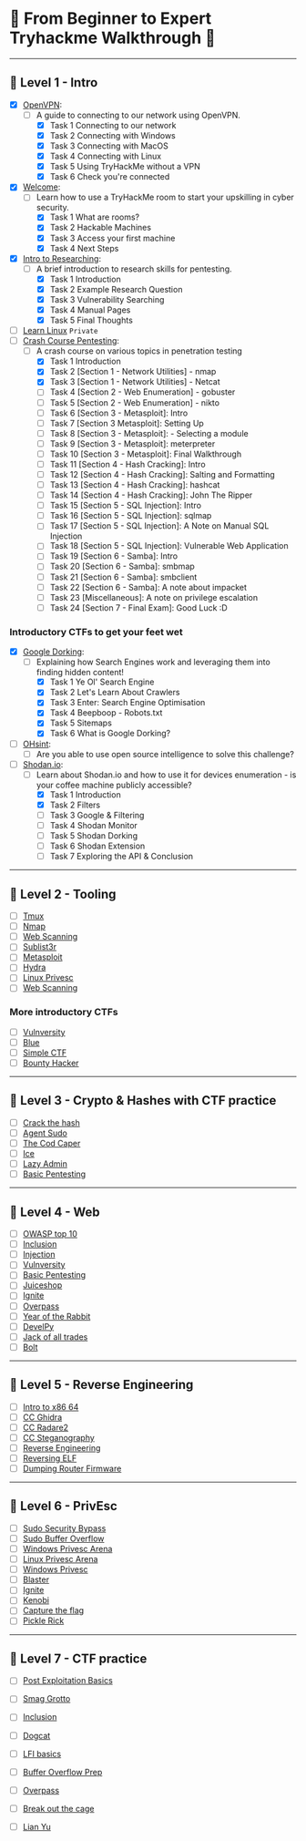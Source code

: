 # 🦚 From Beginner to Expert Tryhackme Walkthrough 🦚

---

## 🦚 Level 1 - Intro

- [x] [OpenVPN](https://tryhackme.com/room/openvpn): 
    - [ ] A guide to connecting to our network using OpenVPN.
        - [x] Task 1  Connecting to our network
        - [x] Task 2  Connecting with Windows
        - [x] Task 3  Connecting with MacOS
        - [x] Task 4  Connecting with Linux
        - [x] Task 5  Using TryHackMe without a VPN
        - [x] Task 6  Check you're connected
- [x] [Welcome](https://tryhackme.com/jr/welcome): 
    - [ ] Learn how to use a TryHackMe room to start your upskilling in cyber security.
        - [x] Task 1  What are rooms?
        - [x] Task 2  Hackable Machines
        - [x] Task 3  Access your first machine
        - [x] Task 4  Next Steps
- [x] [Intro to Researching](https://tryhackme.com/room/introtoresearch): 
    - [ ] A brief introduction to research skills for pentesting.
        - [x] Task 1  Introduction
        - [x] Task 2  Example Research Question
        - [x] Task 3  Vulnerability Searching
        - [x] Task 4  Manual Pages
        - [x] Task 5  Final Thoughts
- [ ] [Learn Linux](https://tryhackme.com/room/zthlinux) `Private`
- [ ] [Crash Course Pentesting](https://tryhackme.com/room/ccpentesting): 
    - [ ] A crash course on various topics in penetration testing
        - [x] Task 1  Introduction
        - [x] Task 2  [Section 1 - Network Utilities] - nmap
        - [x] Task 3  [Section 1 - Network Utilities] - Netcat
        - [ ] Task 4  [Section 2 - Web Enumeration] - gobuster
        - [ ] Task 5  [Section 2 - Web Enumeration] - nikto
        - [ ] Task 6  [Section 3 - Metasploit]: Intro
        - [ ] Task 7  [Section 3 Metasploit]: Setting Up
        - [ ] Task 8  [Section 3 - Metasploit]: - Selecting a module
        - [ ] Task 9  [Section 3 - Metasploit]: meterpreter
        - [ ] Task 10  [Section 3 - Metasploit]: Final Walkthrough
        - [ ] Task 11  [Section 4 - Hash Cracking]: Intro
        - [ ] Task 12  [Section 4 - Hash Cracking]: Salting and Formatting
        - [ ] Task 13  [Section 4 - Hash Cracking]: hashcat
        - [ ] Task 14  [Section 4 - Hash Cracking]: John The Ripper
        - [ ] Task 15  [Section 5 - SQL Injection]: Intro
        - [ ] Task 16  [Section 5 - SQL Injection]: sqlmap
        - [ ] Task 17  [Section 5 - SQL Injection]: A Note on Manual SQL Injection
        - [ ] Task 18  [Section 5 - SQL Injection]: Vulnerable Web Application
        - [ ] Task 19  [Section 6 - Samba]: Intro
        - [ ] Task 20  [Section 6 - Samba]: smbmap
        - [ ] Task 21  [Section 6 - Samba]: smbclient
        - [ ] Task 22  [Section 6 - Samba]: A note about impacket
        - [ ] Task 23  [Miscellaneous]: A note on privilege escalation
        - [ ] Task 24  [Section 7 - Final Exam]: Good Luck :D

### Introductory CTFs to get your feet wet
  - [x] [Google Dorking](https://tryhackme.com/room/googledorking): 
    - [ ] Explaining how Search Engines work and leveraging them into finding hidden content!
        - [x] Task 1  Ye Ol' Search Engine
        - [x] Task 2  Let's Learn About Crawlers
        - [x] Task 3  Enter: Search Engine Optimisation
        - [x] Task 4  Beepboop - Robots.txt
        - [x] Task 5  Sitemaps
        - [x] Task 6  What is Google Dorking?
  - [ ] [OHsint](https://tryhackme.com/room/ohsint): 
    - [ ] Are you able to use open source intelligence to solve this challenge?
  - [ ] [Shodan.io](https://tryhackme.com/room/shodan): 
    - [ ] Learn about Shodan.io and how to use it for devices enumeration - is your coffee machine publicly accessible?
        - [x] Task 1  Introduction
        - [x] Task 2  Filters
        - [ ] Task 3  Google & Filtering
        - [ ] Task 4  Shodan Monitor
        - [ ] Task 5  Shodan Dorking
        - [ ] Task 6  Shodan Extension
        - [ ] Task 7  Exploring the API & Conclusion

---

## 🦚 Level 2 - Tooling

- [ ] [Tmux](https://tryhackme.com/room/rptmux)
- [ ] [Nmap](https://tryhackme.com/room/rpnmap)
- [ ] [Web Scanning](https://tryhackme.com/room/rpwebscanning)
- [ ] [Sublist3r](https://tryhackme.com/room/rpsublist3r)
- [ ] [Metasploit](https://tryhackme.com/room/rpmetasploit)
- [ ] [Hydra](https://tryhackme.com/room/hydra)
- [ ] [Linux Privesc](https://tryhackme.com/room/linuxprivesc)
- [ ] [Web Scanning](https://tryhackme.com/room/rpwebscanning)

### More introductory CTFs
  - [ ] [Vulnversity](https://tryhackme.com/room/vulnversity)
  - [ ] [Blue](https://tryhackme.com/room/blue)
  - [ ] [Simple CTF](https://tryhackme.com/room/easyctf)
  - [ ] [Bounty Hacker](https://tryhackme.com/room/cowboyhacker)

---

## 🦚 Level 3 - Crypto & Hashes with CTF practice

- [ ] [Crack the hash](https://tryhackme.com/room/crackthehash)
- [ ] [Agent Sudo](https://tryhackme.com/room/agentsudoctf)
- [ ] [The Cod Caper](https://tryhackme.com/room/thecodcaper)
- [ ] [Ice](https://tryhackme.com/room/ice)
- [ ] [Lazy Admin](https://tryhackme.com/room/lazyadmin)
- [ ] [Basic Pentesting](https://tryhackme.com/room/basicpentestingjt)

---

## 🦚 Level 4 - Web

- [ ] [OWASP top 10](https://tryhackme.com/room/owasptop10)
- [ ] [Inclusion](https://tryhackme.com/room/inclusion)
- [ ] [Injection](https://tryhackme.com/room/injection)
- [ ] [Vulnversity](https://tryhackme.com/room/vulnversity)
- [ ] [Basic Pentesting](https://tryhackme.com/room/basicpentestingjt)
- [ ] [Juiceshop](https://tryhackme.com/room/owaspjuiceshop)
- [ ] [Ignite](https://tryhackme.com/room/ignite)
- [ ] [Overpass](https://tryhackme.com/room/overpass)
- [ ] [Year of the Rabbit](https://tryhackme.com/room/yearoftherabbit)
- [ ] [DevelPy](https://tryhackme.com/room/bsidesgtdevelpy)
- [ ] [Jack of all trades](https://tryhackme.com/room/jackofalltrades)
- [ ] [Bolt](https://tryhackme.com/room/bolt)

---

## 🦚 Level 5 - Reverse Engineering

- [ ] [Intro to x86 64](https://tryhackme.com/room/introtox8664)
- [ ] [CC Ghidra](https://tryhackme.com/room/ccghidra)
- [ ] [CC Radare2](https://tryhackme.com/room/ccradare2)
- [ ] [CC Steganography](https://tryhackme.com/room/ccstego)
- [ ] [Reverse Engineering](https://tryhackme.com/room/reverseengineering)
- [ ] [Reversing ELF](https://tryhackme.com/room/reverselfiles)
- [ ] [Dumping Router Firmware](https://tryhackme.com/room/rfirmware)

---

## 🦚 Level 6 - PrivEsc

- [ ] [Sudo Security Bypass](https://tryhackme.com/room/sudovulnsbypass)
- [ ] [Sudo Buffer Overflow](https://tryhackme.com/room/sudovulnsbof)
- [ ] [Windows Privesc Arena](https://tryhackme.com/room/windowsprivescarena)
- [ ] [Linux Privesc Arena](https://tryhackme.com/room/linuxprivescarena)
- [ ] [Windows Privesc](https://tryhackme.com/room/windows10privesc)
- [ ] [Blaster](https://tryhackme.com/room/blaster)
- [ ] [Ignite](https://tryhackme.com/room/ignite)
- [ ] [Kenobi](https://tryhackme.com/room/kenobi)
- [ ] [Capture the flag](https://tryhackme.com/room/c4ptur3th3fl4g)
- [ ] [Pickle Rick](https://tryhackme.com/room/picklerick)

---

## 🦚 Level 7 - CTF practice

- [ ] [Post Exploitation Basics](https://tryhackme.com/room/postexploit)
- [ ] [Smag Grotto](https://tryhackme.com/room/smaggrotto)
- [ ] [Inclusion](https://tryhackme.com/room/inclusion)
- [ ] [Dogcat](https://tryhackme.com/room/dogcat)
- [ ] [LFI basics](https://tryhackme.com/room/lfibasics)
- [ ] [Buffer Overflow Prep](https://tryhackme.com/room/bufferoverflowprep)
- [ ] [Overpass](https://tryhackme.com/room/overpass)
- [ ] [Break out the cage](https://tryhackme.com/room/breakoutthecage1)
- [ ] [Lian Yu](https://tryhackme.com/room/lianyu)

